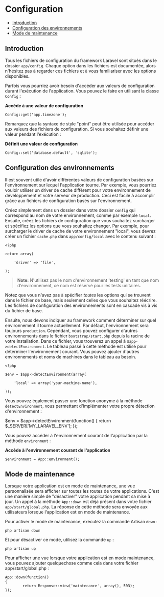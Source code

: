 # Configuration

- [Introduction](#introduction)
- [Configuration des environnements](#environment-configuration)
- [Mode de maintenance](#maintenance-mode)

<a name="introduction"></a>
## Introduction

Tous les fichiers de configuration du framework Laravel sont situés dans le dossier `app/config`. Chaque option dans les fichiers est documentée, alors n'hésitez pas à regarder ces fichiers et à vous familiariser avec les options disponibles.

Parfois vous pourriez avoir besoin d'accéder aux valeurs de configuration durant l'exécution de l'application. Vous pouvez le faire en utilisant la classe `Config` :

**Accède à une valeur de configuration**

    Config::get('app.timezone');

Remarquez que la syntaxe de style "point" peut être utilisée pour accéder aux valeurs des fichiers de configuration. Si vous souhaitez définir une valeur pendant l'exécution : 

**Définit une valeur de configuration**

    Config::set('database.default', 'sqlite');

<a name="environment-configuration"></a>
## Configuration des environnements

Il est souvent utile d'avoir différentes valeurs de configuration basées sur l'environnement sur lequel l'application tourne. Par exemple, vous pourriez vouloir utiliser un driver de cache différent pour votre environnement de développement et votre serveur de production. Ceci est facile à accomplir grâce aux fichiers de configuration basés sur l'environnement.

Créez simplement dans un dossier dans votre dossier `config` qui correspond au nom de votre environnement, comme par exemple `local`. Ensuite, créez les fichiers de configuration que vous souhaitez surcharger et spécifiez les options que vous souhaitez changer. Par exemple, pour surcharger le driver de cache de votre environnement "local", vous devrez créer un fichier `cache.php` dans `app/config/local` avec le contenu suivant :

    <?php

    return array(

        'driver' => 'file',

    );

> **Note:** N'utilisez pas le nom d'environnement 'testing' en tant que nom d'environnement, ce nom est réservé pour les tests unitaires.

Notez que vous n'avez pas à spécifier _toutes_ les options qui se trouvent dans le fichier de base, mais seulement celles que vous souhaitez réécrire. Les fichiers de configuration des environnements sont en cascade vis à vis du fichier de base.

Ensuite, nous devons indiquer au framework comment déterminer sur quel environnement il tourne actuellement. Par défaut, l'environnement sera toujours `production`. Cependant, vous pouvez configurer d'autres environnements dans le fichier `bootstrap/start.php` depuis la racine de votre installation. Dans ce fichier, vous trouverez un appel à `$app->detectEnvironment`. Le tableau passé à cette méthode est utilisé pour déterminer l'environnement courant. Vous pouvez ajouter d'autres environnements et noms de machines dans le tableau au besoin.

    <?php

    $env = $app->detectEnvironment(array(

        'local' => array('your-machine-name'),

    ));

Vous pouvez également passer une fonction anonyme à la méthode `detectEnvironment`, vous permettant d'implémenter votre propre détection d'environnement :

  $env = $app->detectEnvironment(function()
  {
    return $_SERVER['MY_LARAVEL_ENV'];
  });


Vous pouvez accéder à l'environnement courant de l'application par la méthode `environment` :

**Accède à l'environnement courant de l'application**

    $environment = App::environment();
    
<a name="maintenance-mode"></a>
## Mode de maintenance

Lorsque votre application est en mode de maintenance, une vue personnalisée sera afficher sur toutes les routes de votre applications. C'est une manière simple de "désactiver" votre application pendant sa mise à jour. Un appel à la méthode `App::down` est déjà présent dans votre fichier `app/start/global.php`. La réponse de cette méthode sera envoyée aux utilisateurs lorsque l'application est en mode de maintenance.

Pour activer le mode de maintenance, exécutez la commande Artisan `down` :

	php artisan down

Et pour désactiver ce mode, utilisez la commande `up` :

	php artisan up
	
Pour afficher une vue lorsque votre application est en mode maintenance, vous pouvez ajouter quelquechose comme cela dans votre fichier app/start/global.php :

	App::down(function()
	{
    		return Response::view('maintenance', array(), 503);
	});
